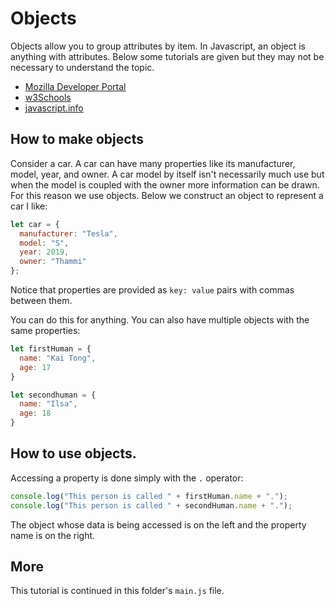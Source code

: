 # Objects

Objects allow you to group attributes by item. In Javascript, an object is anything with attributes. Below some tutorials are given but they may not be necessary to understand the topic.

- [Mozilla Developer Portal](https://developer.mozilla.org/en-US/docs/Web/JavaScript/Reference/Global_Objects/Object)
- [w3Schools](https://www.w3schools.com/js/js_objects.asp)
- [javascript.info](https://javascript.info/object)

## How to make objects
Consider a car. A car can have many properties like its manufacturer, model, year, and owner. A car model by itself isn't necessarily much use but when the model is coupled with the owner more information can be drawn. For this reason we use objects. Below we construct an object to represent a car I like:

```Javascript
let car = {
  manufacturer: "Tesla",
  model: "S",
  year: 2019,
  owner: "Thammi"
};
```
Notice that properties are provided as `key: value` pairs with commas between them.

You can do this for anything. You can also have multiple objects with the same properties:
```Javascript
let firstHuman = {
  name: "Kai Tong",
  age: 17
}

let secondhuman = {
  name: "Ilsa",
  age: 18
}
```

## How to use objects.
Accessing a property is done simply with the `.` operator:

```Javascript
console.log("This person is called " + firstHuman.name + ".");
console.log("This person is called " + secondHuman.name + ".");
```

The object whose data is being accessed is on the left and the property name is on the right.

## More
This tutorial is continued in this folder's `main.js` file.
